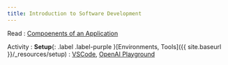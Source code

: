 ```yaml
---
title: Introduction to Software Development
---
```


Read
: [Compoenents of an Application](#)

Activity
: **Setup**{: .label .label-purple }[Environments, Tools]({{ site.baseurl }}/_resources/setup)
: [VSCode](https://code.visualstudio.com/download), [OpenAI Playground](https://platform.openai.com/playground/)